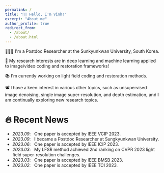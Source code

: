 ```yaml
---
permalink: /
title: "👋🏼 Hello, I'm Vinh!"
excerpt: "About me"
author_profile: true
redirect_from: 
  - /about/
  - /about.html
---
```



👨🏻‍💻 I'm a Postdoc Researcher at the Sunkyunkwan University, South Korea.

🔬 My research interests are in deep learning and machine learning applied to image/video coding and restoration frameworks!

📚 I'm currently working on light field coding and restoration methods.

📽️ I have a keen interest in various other topics, such as unsupervised image denoising, single image super-resolution, and depth estimation, and I am continually exploring new research topics.


# 🔥 Recent News
- *2023.09*: &nbsp; One paper is accepted by IEEE VCIP 2023.
- *2023.09*: &nbsp; I became a Postdoc Researcher at  Sungkyunkwan University.
- *2023.06*: &nbsp; One paper is accepted by IEEE ICIP 2023.
- *2023.03*: &nbsp; My LFSR method achieved 2nd ranking on CVPR 2023 light field super-resolution challenges.
- *2023.03*: &nbsp; One paper is accepted by IEEE BMSB 2023.
- *2023.02*: &nbsp; One paper is accepted by IEEE TCI 2023.



